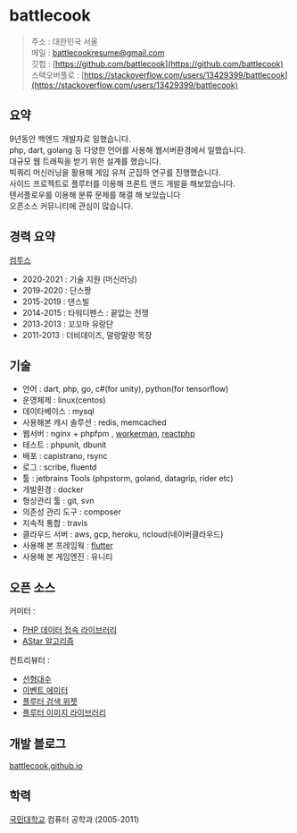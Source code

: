 battlecook
============

> 주소 : 대한민국 서울<br>
> 메일 : battlecookresume@gmail.com <br>
> 깃헙 : [https://github.com/battlecook](https://github.com/battlecook) <br>
> 스택오버플로 : [https://stackoverflow.com/users/13429399/battlecook](https://stackoverflow.com/users/13429399/battlecook)

요약
---------

9년동안 백엔드 개발자로 일했습니다. <br>
php, dart, golang 등 다양한 언어를 사용해 웹서버환경에서 일했습니다. <br> 
대규모 웹 트래픽을 받기 위한 설계를 했습니다. <br>
빅쿼리 머신러닝을 활용해 게임 유져 군집하 연구를 진행했습니다. <br>
사이드 프로젝트로 플루터를 이용해 프론트 엔드 개발을 해보았습니다. <br>
텐서플로우를 이용해 분류 문제를 해결 해 보았습니다 <br>
오픈소스 커뮤니티에 관심이 많습니다. <br>

경력 요약
----------

[컴투스](https://www.com2us.com)

* 2020-2021 : 기술 지원 (머신러닝) <br>
* 2019-2020 : 단스짱 <br>
* 2015-2019 : 댄스빌 <br>
* 2014-2015 : 타워디펜스 : 끝없는 전쟁 <br>
* 2013-2013 : 꼬꼬마 유랑단 <br>
* 2011-2013 : 더비데이즈, 말랑말랑 목장 <br>

기술
--------------------

* 언어 : dart, php, go, c#(for unity), python(for tensorflow)
* 운영체제 : linux(centos)
* 데이타베이스 : mysql
* 사용해본 캐시 솔루션 : redis, memcached
* 웹서버 : nginx + phpfpm , [workerman](https://github.com/walkor/Workerman), [reactphp](https://reactphp.org/)
* 테스트 : phpunit, dbunit 
* 배포 : capistrano, rsync
* 로그 : scribe, fluentd
* 툴 : jetbrains Tools (phpstorm, goland, datagrip, rider etc)
* 개발환경 : docker
* 형상관리 툴 : git, svn
* 의존성 관리 도구 : composer
* 지속적 통합 : travis
* 클라우드 서버 : aws, gcp, heroku, ncloud(네이버클라우드) 
* 사용해 본 프레임웍 : [flutter](https://flutter.dev/)
* 사용해 본 게임엔진 : 유니티

오픈 소스
--------------------

커미터 : 

 * [PHP 데이터 접속 라이브러리](https://github.com/battlecook/DataCooker) 
 * [AStar 알고리즘](https://github.com/battlecook/AStar) 

컨트리뷰터 :

* [선형대수](https://github.com/mcordingley/LinearAlgebra/graphs/contributors)
* [이벤트 에미터](https://github.com/igorw/evenement/graphs/contributors)
* [플루터 검색 위젯](https://github.com/apgapg/search_widget/graphs/contributors)
* [플루터 이미지 라이브러리](https://github.com/fluttercandies/extended_image/graphs/contributors)

개발 블로그 
--------------------

[battlecook.github.io](https://battlecook.github.io/)

학력
---------

[국민대학교](https://www.kookmin.ac.kr/home.php) 컴퓨터 공학과 (2005-2011)